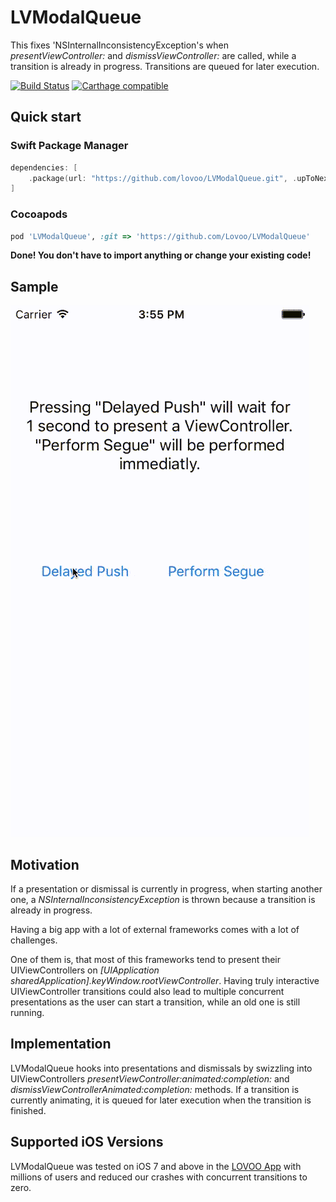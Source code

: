 # LVModalQueue

This fixes 'NSInternalInconsistencyException's when _presentViewController:_ and _dismissViewController:_ are called, while a transition is already in progress. Transitions are queued for later execution.

[![Build Status](https://travis-ci.org/lovoo/LVModalQueue.svg?branch=master)](https://travis-ci.org/lovoo/LVModalQueue) [![Carthage compatible](https://img.shields.io/badge/Carthage-compatible-4BC51D.svg?style=flat)](https://github.com/Carthage/Carthage)

## Quick start
### Swift Package Manager
```swift
dependencies: [
    .package(url: "https://github.com/lovoo/LVModalQueue.git", .upToNextMajor(from: "0.3.0"))
]
```

### Cocoapods
```ruby
pod 'LVModalQueue', :git => 'https://github.com/Lovoo/LVModalQueue'
```

__Done! You don't have to import anything or change your existing code!__

## Sample

![Sample image](Example/example.gif "Sample")

## Motivation

If a presentation or dismissal is currently in progress, when starting another one, a _NSInternalInconsistencyException_ is thrown because a transition is already in progress.

Having a big app with a lot of external frameworks comes with a lot of challenges.

One of them is, that most of this frameworks tend to present their UIViewControllers on _[UIApplication sharedApplication].keyWindow.rootViewController_.
Having truly interactive UIViewController transitions could also lead to multiple concurrent presentations as the user can start a transition, while an old one is still running.

## Implementation

LVModalQueue hooks into presentations and dismissals by swizzling into UIViewControllers _presentViewController:animated:completion:_ and _dismissViewControllerAnimated:completion:_ methods. If a transition is currently animating, it is queued for later execution when the transition is finished.

## Supported iOS Versions

LVModalQueue was tested on iOS 7 and above in the [LOVOO App](http://lovoo.com) with millions of users and reduced our crashes with concurrent transitions to zero.
